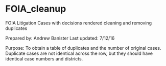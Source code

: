 # FOIA_cleanup
FOIA Litigation Cases with decisions rendered cleaning and removing duplicates

Prepared by: Andrew Banister
Last updated: 7/12/16

Purpose:
To obtain a table of duplicates and the number of original cases.
Duplicate cases are not identical across the row, but they should have
identical case numbers and districts.

